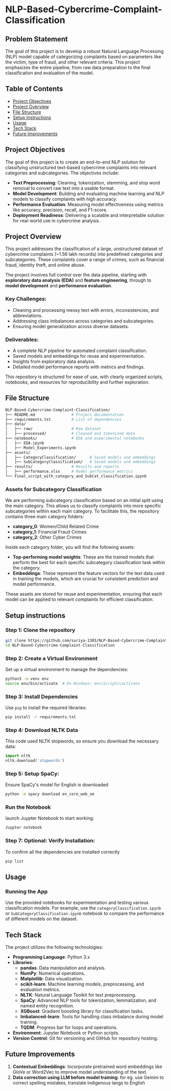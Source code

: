 # NLP-Based-Cybercrime-Complaint-Classification

## Problem Statement

The goal of this project is to develop a robust Natural Language Processing (NLP) model capable of categorizing complaints based on parameters like the victim, type of fraud, and other relevant criteria. This project emphasizes the entire pipeline, from raw data preparation to the final classification and evaluation of the model.

## Table of Contents
- [Project Objectives](#project-objectives)
- [Project Overview](#project-overview)
- [File Structure](#file-structure)
- [Setup Instructions](#setup-instructions)
- [Usage](#usage)
- [Tech Stack](#tech-stack)
- [Future Improvements](#future-improvements)


## Project Objectives

The goal of this project is to create an end-to-end NLP solution for classifying unstructured text-based cybercrime complaints into relevant categories and subcategories. The objectives include:

- **Text Preprocessing**: Cleaning, tokenization, stemming, and stop word removal to convert raw text into a usable format.
- **Model Development**: Building and evaluating machine learning and NLP models to classify complaints with high accuracy.
- **Performance Evaluation**: Measuring model effectiveness using metrics like accuracy, precision, recall, and F1-score.
- **Deployment Readiness**: Delivering a scalable and interpretable solution for real-world use in cybercrime analysis.


## Project Overview

This project addresses the classification of a large, unstructured dataset of cybercrime complaints (~1.56 lakh records) into predefined categories and subcategories. These complaints cover a range of crimes, such as financial fraud, identity theft, and online abuse.

The project involves full control over the data pipeline, starting with **exploratory data analysis (EDA)** and **feature engineering**, through to **model development** and **performance evaluation**. 

### Key Challenges:
- Cleaning and processing messy text with errors, inconsistencies, and abbreviations.
- Addressing class imbalances across categories and subcategories.
- Ensuring model generalization across diverse datasets.

### Deliverables:
- A complete NLP pipeline for automated complaint classification.
- Saved models and embeddings for reuse and experimentation.
- Insights from exploratory data analysis.
- Detailed model performance reports with metrics and findings.

This repository is structured for ease of use, with clearly organized scripts, notebooks, and resources for reproducibility and further exploration.

## File Structure

```bash
NLP-Based-Cybercrime-Complaint-Classification/
├── README.md                # Project documentation
├── requirements.txt         # List of dependencies
├── data/
│   ├── raw/                 # Raw dataset
│   ├── processed/           # Cleaned and tokenized data
├── notebooks/               # EDA and experimental notebooks
│   ├── EDA.ipynb
│   ├── Model_Experiments.ipynb
├── assets/ 
│   ├── CategoryClassification/      # Saved models and embeddings
│   ├── SubCategoryClassification/   # Saved models and embeddings
├── results/                 # Results and reports
│   ├── performance.xlsx     # Model performance metrics
└── Final_script_with_category_and_SubCat_classification.ipynb
```

### **Assets for Subcategory Classification**
We are performing subcategory classification based on an initial split using the main category. This allows us to classify complaints into more specific subcategories within each main category. To facilitate this, the repository contains three main category folders:

- **category_0**: Women/Child Related Crime
- **category_1**: Financial Fraud Crimes
- **category_2**: Other Cyber Crimes

Inside each category folder, you will find the following assets:
- **Top-performing model weights**: These are the trained models that perform the best for each specific subcategory classification task within the category.
- **Embeddings**: These represent the feature vectors for the text data used in training the models, which are crucial for consistent prediction and model performance.

These assets are stored for reuse and experimentation, ensuring that each model can be applied to relevant complaints for efficient classification.


## Setup instructions

### Step 1: Clone the repository

```bash
git clone https://github.com/suriya-1305/NLP-Based-Cybercrime-Complaint-Classification.git
cd NLP-Based-Cybercrime-Complaint-Classification
```

### Step 2: Create a Virtual Environment

Set up a virtual environment to manage the dependencies:

```bash
python3 -m venv env
source env/bin/activate  # On Windows: env\Scripts\activate
```

### Step 3: Install Dependencies

Use `pip` to install the required libraries:

```bash
pip install -r requirements.txt
```

### Step 4: Download NLTK Data

This code used NLTK stopwords, so ensure you download the necessary data:

```python
import nltk
nltk.download('stopwords')
```
### Step 5: Setup SpaCy:

Ensure SpaCy's model for English is downloaded

```bash
python -m spacy download en_core_web_sm
```

### Run the Notebook

launch Juypter Notebook to start working:
```bash
Juypter notebook
```

### Step 7: Optional: Verify Installation:

To confirm all the dependencies are installed correctly
```bash
pip list
```

## Usage

### Running the App

Use the provided notebooks for experimentation and testing various classification models. For example, use the `categoryClassification.ipynb` or `SubCategoryClassification.ipynb` notebook to compare the performance of different models on the dataset.

## Tech Stack
The project utilizes the following technologies:

- **Programming Language**: Python 3.x
- **Libraries**:
  - **pandas**: Data manipulation and analysis.
  - **NumPy**: Numerical operations.
  - **Matplotlib**: Data visualization.
  - **scikit-learn**: Machine learning models, preprocessing, and evaluation metrics.
  - **NLTK**: Natural Language Toolkit for text preprocessing.
  - **SpaCy**: Advanced NLP tools for tokenization, lemmatization, and named entity recognition.
  - **XGBoost**: Gradient boosting library for classification tasks.
  - **Imbalanced-learn**: Tools for handling class imbalance during model training.
  - **TQDM**: Progress bar for loops and operations.
- **Environment**: Jupyter Notebook or Python scripts.
- **Version Control**: Git for versioning and GitHub for repository hosting.

## Future Improvements

 1. **Contextual Embeddings**: Incorporate pretrained word embeddings like GloVe or Word2Vec to improve model understanding of the text.
 2. **Data correction using LLM before model training**: for eg. use Gemini to correct spelling mistakes, translate indigenous langs to English



